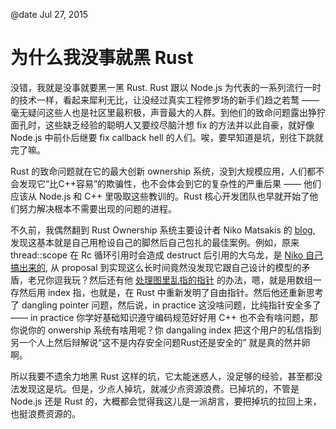 @date Jul 27, 2015

# 为什么我没事就黑 Rust

没错，我就是没事就要黑一黑 Rust. Rust 跟以 Node.js 为代表的一系列流行一时的技术一样，看起来犀利无比，让没经过真实工程修罗场的新手们趋之若鹜 —— 毫无疑问这些人也是社区里最积极，声音最大的人群。到他们的致命问题露出狰狞面孔时，这些缺乏经验的聪明人又要绞尽脑汁想 fix 的方法并以此自豪，就好像 Node.js 中前仆后继要 fix callback hell 的人们。唉，要早知道是坑，别往下跳就完了嘛。

Rust 的致命问题就在它的最大创新 ownership 系统，没到大规模应用，人们都不会发现它“比C++容易”的欺骗性，也不会体会到它的复杂性的严重后果 —— 他们应该从 Node.js 和 C++ 里吸取这些教训的。Rust 核心开发团队也早就开始了他们努力解决根本不需要出现的问题的进程。

不久前，我偶然翻到 Rust Ownership 系统主要设计者 Niko Matsakis 的 [blog](http://smallcultfollowing.com/babysteps/), 发现这基本就是自己用枪设自己的脚然后自己包扎的最佳案例。例如，原来 thread::scope 在 Rc 循环引用时会造成 destruct 后引用的大乌龙，是 [Niko 自己搞出来的](http://smallcultfollowing.com/babysteps/blog/2015/04/29/on-reference-counting-and-leaks/), 从 proposal 到实现这么长时间竟然没发现它跟自己设计的模型的矛盾，老兄你逗我玩？然后还有他 [处理图里乱指的指针](http://smallcultfollowing.com/babysteps/blog/2015/04/06/modeling-graphs-in-rust-using-vector-indices/) 的办法，嗯，就是用数组一存然后用 index 指，也就是，在 Rust 中重新发明了自由指针。然后他还重新思考了 dangling pointer 问题，然后说，in practice 这没啥问题，比纯指针安全多了 —— in practice 你学好基础知识遵守编码规范好好用 C++ 也不会有啥问题，那你说你的 onwership 系统有啥用呢？你 dangaling index 把这个用户的私信指到另一个人上然后辩解说“这不是内存安全问题Rust还是安全的” 就是真的然并卵啊。

所以我要不遗余力地黑 Rust 这样的坑，它太能迷惑人，没足够的经验，甚至都没法发现这是坑。但是，少点人掉坑，就减少点资源浪费。已掉坑的，不管是 Node.js 还是 Rust 的，大概都会觉得我这儿是一派胡言，要把掉坑的拉回上来，也挺浪费资源的。
